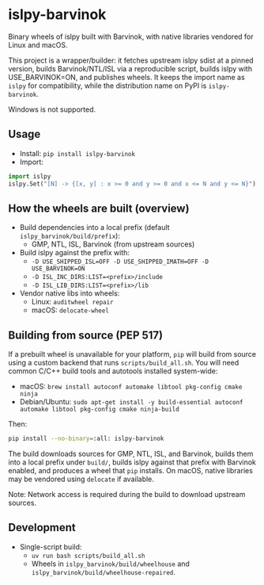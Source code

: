 # islpy-barvinok

Binary wheels of islpy built with Barvinok, with native libraries vendored for Linux and macOS.

This project is a wrapper/builder: it fetches upstream islpy sdist at a pinned version,
builds Barvinok/NTL/ISL via a reproducible script, builds islpy with USE_BARVINOK=ON,
and publishes wheels. It keeps the import name as `islpy` for compatibility, while the
distribution name on PyPI is `islpy-barvinok`.

Windows is not supported.

## Usage

- Install: `pip install islpy-barvinok`
- Import:

```python
import islpy
islpy.Set("[N] -> {[x, y] : x >= 0 and y >= 0 and x <= N and y <= N}").card()
```

## How the wheels are built (overview)

- Build dependencies into a local prefix (default `islpy_barvinok/build/prefix`):
  - GMP, NTL, ISL, Barvinok (from upstream sources)
- Build islpy against the prefix with:
  - `-D USE_SHIPPED_ISL=OFF -D USE_SHIPPED_IMATH=OFF -D USE_BARVINOK=ON`
  - `-D ISL_INC_DIRS:LIST=<prefix>/include`
  - `-D ISL_LIB_DIRS:LIST=<prefix>/lib`
- Vendor native libs into wheels:
  - Linux: `auditwheel repair`
  - macOS: `delocate-wheel`

## Building from source (PEP 517)

If a prebuilt wheel is unavailable for your platform, `pip` will build from source
using a custom backend that runs `scripts/build_all.sh`. You will need common C/C++
build tools and autotools installed system-wide:

- macOS: `brew install autoconf automake libtool pkg-config cmake ninja`
- Debian/Ubuntu: `sudo apt-get install -y build-essential autoconf automake libtool pkg-config cmake ninja-build`

Then:

```bash
pip install --no-binary=:all: islpy-barvinok
```

The build downloads sources for GMP, NTL, ISL, and Barvinok, builds them into a local
prefix under `build/`, builds islpy against that prefix with Barvinok enabled, and
produces a wheel that `pip` installs. On macOS, native libraries may be vendored using
`delocate` if available.

Note: Network access is required during the build to download upstream sources.

## Development

- Single-script build:
  - `uv run bash scripts/build_all.sh`
  - Wheels in `islpy_barvinok/build/wheelhouse` and `islpy_barvinok/build/wheelhouse-repaired`.
